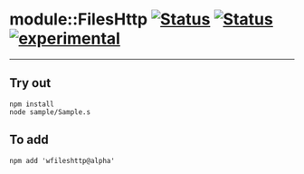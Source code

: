 
# module::FilesHttp [![Status](https://img.shields.io/circleci/build/github/Wandalen/wFilesHttp?label=Test&logo=Test)](https://circleci.com/gh/Wandalen/wFilesHttp) [![Status](https://github.com/Wandalen/wFilesHttp/workflows/Test/badge.svg)](https://github.com/Wandalen/wFilesHttp/actions?query=workflow%3ATest) [![experimental](https://img.shields.io/badge/stability-experimental-orange.svg)](https://github.com/emersion/stability-badges#experimental)

___

## Try out
```
npm install
node sample/Sample.s
```

## To add
```
npm add 'wfileshttp@alpha'
```

